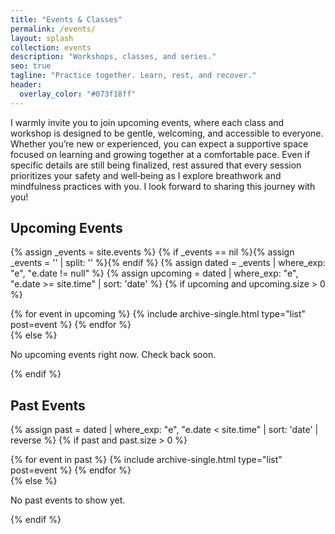 ```yaml
---
title: "Events & Classes"
permalink: /events/
layout: splash
collection: events
description: "Workshops, classes, and series."
seo: true
tagline: "Practice together. Learn, rest, and recover."
header:
  overlay_color: "#073f18ff"
---
```


I warmly invite you to join upcoming events, where each class and workshop is
designed to be gentle, welcoming, and accessible to everyone. Whether you’re
new or experienced, you can expect a supportive space focused on learning and
growing together at a comfortable pace. Even if specific details are still
being finalized, rest assured that every session prioritizes your safety and
well‑being as I explore breathwork and mindfulness practices with you. I look
forward to sharing this journey with you!

## Upcoming Events

{% assign _events = site.events %}
{% if _events == nil %}{% assign _events = '' | split: '' %}{% endif %}
{% assign dated = _events | where_exp: "e", "e.date != null" %}
{% assign upcoming = dated | where_exp: "e", "e.date >= site.time" | sort: 'date' %}
{% if upcoming and upcoming.size > 0 %}
  <div class="entries-list">
    {% for event in upcoming %}
      {% include archive-single.html type="list" post=event %}
    {% endfor %}
  </div>
{% else %}
  <p>No upcoming events right now. Check back soon.</p>
{% endif %}

## Past Events

{% assign past = dated | where_exp: "e", "e.date < site.time" | sort: 'date' | reverse %}
{% if past and past.size > 0 %}
  <div class="entries-list">
    {% for event in past %}
      {% include archive-single.html type="list" post=event %}
    {% endfor %}
  </div>
{% else %}
  <p>No past events to show yet.</p>
{% endif %}
